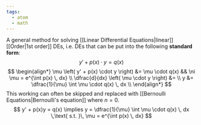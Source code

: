 ```yaml
---
tags:
  - atom
  - math
---
```

A general method for solving [[Linear Differential Equations|linear]] [[Order|1st order]] DEs, i.e. DEs that can be put into the following **standard form**:
$$ y' + p(x) \cdot y = q(x) $$
$$ \begin{align*}
	\mu \left( y' + p(x) \cdot y \right) &= \mu \cdot q(x) && \ni \mu = e^{\int p(x) \, dx} \\
	\dfrac{d}{dx} \left( \mu \cdot y \right) &= \\
	y &= \dfrac{1}{\mu} \int \mu \cdot q(x) \, dx \\
\end{align*} $$
This working can often be skipped and replaced with [[Bernoulli Equations|Bernoulli's equation]] where $n=0$.
$$ y' + p(x)y = q(x) \implies y = \dfrac{1}{\mu} \int \mu \cdot q(x) \, dx \,\text{  s.t. }\, \mu = e^{\int p(x) \, dx} $$